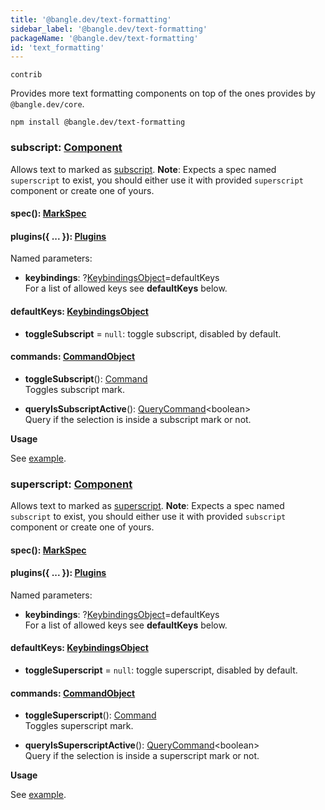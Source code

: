 ```yaml
---
title: '@bangle.dev/text-formatting'
sidebar_label: '@bangle.dev/text-formatting'
packageName: '@bangle.dev/text-formatting'
id: 'text_formatting'
---
```


`contrib`

Provides more text formatting components on top of the ones provides by `@bangle.dev/core`.

```
npm install @bangle.dev/text-formatting
```

### subscript: [Component](/docs/api/core/#component)

Allows text to marked as [subscript](https://developer.mozilla.org/en-US/docs/Web/HTML/Element/sub). **Note**: Expects a spec named `superscript` to exist, you should either use it with provided `superscript` component or create one of yours.

#### spec(): [MarkSpec](/docs/api/core/#spec)

#### plugins({ ... }): [Plugins](/docs/api/core/#plugins)

Named parameters:

- **keybindings**: ?[KeybindingsObject](/docs/api/core/#keybindingsobject)&#x3D;defaultKeys  
 For a list of allowed keys see **defaultKeys** below.

#### defaultKeys: [KeybindingsObject](/docs/api/core/#keybindingsobject)

- **toggleSubscript** = `null`: toggle subscript, disabled by default.

#### commands: [CommandObject](/docs/api/core/#commandobject)

- **toggleSubscript**(): [Command](/docs/api/core/#command)  
  Toggles subscript mark.

- **queryIsSubscriptActive**(): [QueryCommand](#querycommand)&lt;boolean&gt;  
  Query if the selection is inside a subscript mark or not.

**Usage**

See [example](/docs/examples/text-formatting#superscript--subscript).

### superscript: [Component](/docs/api/core/#component)

Allows text to marked as [superscript](https://developer.mozilla.org/en-US/docs/Web/HTML/Element/super). **Note**: Expects a spec named `subscript` to exist, you should either use it with provided `subscript` component or create one of yours.

#### spec(): [MarkSpec](/docs/api/core/#spec)

#### plugins({ ... }): [Plugins](/docs/api/core/#plugins)

Named parameters:

- **keybindings**: ?[KeybindingsObject](/docs/api/core/#keybindingsobject)&#x3D;defaultKeys  
 For a list of allowed keys see **defaultKeys** below.

#### defaultKeys: [KeybindingsObject](/docs/api/core/#keybindingsobject)

- **toggleSuperscript** = `null`: toggle superscript, disabled by default.

#### commands: [CommandObject](/docs/api/core/#commandobject)

- **toggleSuperscript**(): [Command](/docs/api/core/#command)  
  Toggles superscript mark.

- **queryIsSuperscriptActive**(): [QueryCommand](#querycommand)&lt;boolean&gt;  
  Query if the selection is inside a superscript mark or not.

**Usage**

See [example](/docs/examples/text-formatting#superscript--subscript).
